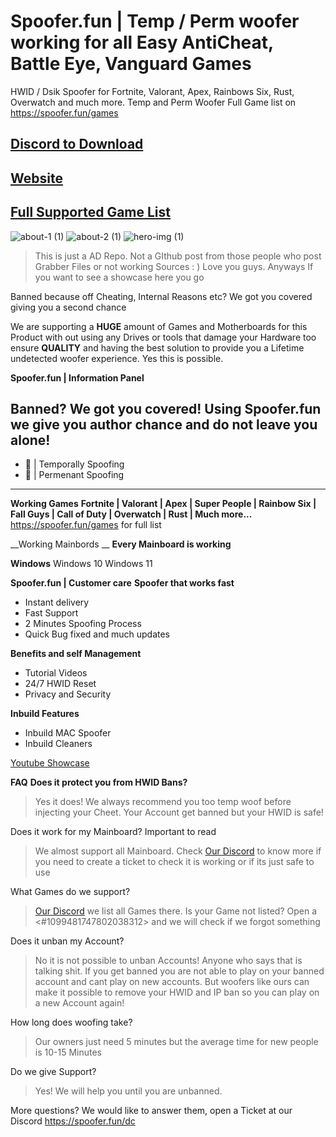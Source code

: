 # Spoofer.fun | Temp / Perm woofer working for all Easy AntiCheat, Battle Eye, Vanguard Games
HWID / Dsik Spoofer for Fortnite, Valorant, Apex, Rainbows Six, Rust, Overwatch and much more. Temp and Perm Woofer
Full Game list on https://spoofer.fun/games


## [Discord to Download](https://spoofer.fun/dc)
## [Website](https://spoofer.fun)
## [Full Supported Game List](https://spoofer.fun/games)
![about-1 (1)](https://github.com/spooferfun/hwid-spoofer/assets/72314825/1342078b-719f-4e36-85d0-c08cf0e00d9a)
![about-2 (1)](https://github.com/spooferfun/hwid-spoofer/assets/72314825/1aa98478-b752-41f7-b19c-723646cbc847)
![hero-img (1)](https://cdn.discordapp.com/attachments/1064234062216167455/1124429209092235335/image.png)

> This is just a AD Repo. Not a GIthub post from those people who post Grabber Files or not working Sources : ) Love you guys.
Anyways If you want to see a showcase here you go

Banned because off Cheating, Internal Reasons etc? We got you covered giving you a second chance 

We are supporting a **HUGE** amount of Games and Motherboards for this Product with out using any Drives or tools that damage your Hardware too ensure **QUALITY** and having the best solution to provide you a Lifetime undetected woofer experience. Yes this is possible.

**Spoofer.fun | Information Panel**

__Banned?__ We got you covered! Using Spoofer.fun we give you author chance and do not leave you alone! 
-----------------------
- :wrench: | Temporally Spoofing
- :wrench: | Permenant Spoofing
-----------------------
 
__Working Games__
**Fortnite | Valorant | Apex |  Super People |  Rainbow Six |  Fall Guys |  Call of Duty | Overwatch |  Rust | Much more...**
https://spoofer.fun/games for full list

__Working Mainbords __
 **Every Mainboard is working**

__Windows__
Windows 10
Windows 11

**Spoofer.fun | Customer care**
__Spoofer that works fast__
- Instant delivery
-  Fast Support
- 2 Minutes Spoofing Process
- Quick Bug fixed and much updates

__Benefits and self Management__
- Tutorial Videos
- 24/7 HWID Reset
- Privacy and Security

**Inbuild Features**
- Inbuild MAC Spoofer
- Inbuild Cleaners

[Youtube Showcase](https://www.youtube.com/watch?v=RZi_WbEZ_cE)

**FAQ** 
__Does it protect you from HWID Bans?__
> Yes it does! We always recommend you too temp woof before injecting your Cheet. Your Account get banned but your HWID is safe!

Does it work for my Mainboard?  Important to read
> We almost support all Mainboard. Check [Our Discord](https://spoofer.fun/dc) to know more if you need to create a ticket to check it is working or if its just safe to use

What Games do we support?
>  [Our Discord](https://spoofer.fun/dc) we list all Games there. Is your Game not listed? Open a <#1099481747802038312> and we will check if we forgot something

Does it unban my Account?
> No it is not possible to unban Accounts! Anyone who says that is talking shit. If you get banned you are not able to play on your banned account and cant play on new accounts. But woofers like ours can make it possible to remove your HWID and IP ban so you can play on a new Account again!

How long does woofing take?
> Our owners just need 5 minutes but the average time for new people is 10-15 Minutes

Do we give Support?
> Yes! We will help you until you are unbanned.

More questions? We would like to answer them, open a Ticket at our Discord https://spoofer.fun/dc

